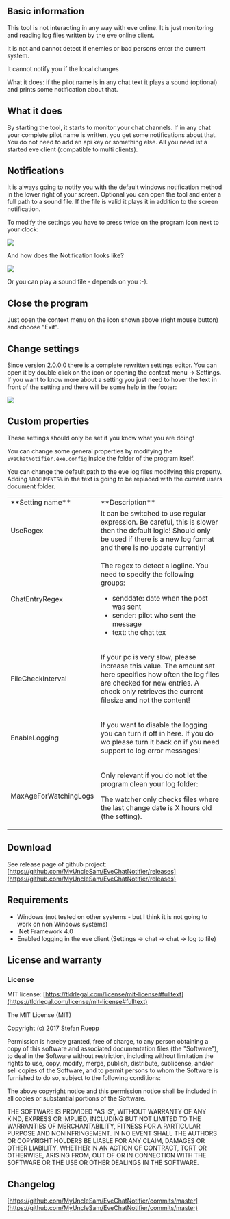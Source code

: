 ## Basic information

This tool is not interacting in any way with eve online. It is just monitoring and reading log files written by the eve online client.

It is not and cannot detect if enemies or bad persons enter the current system.

It cannot notify you if the local changes

What it does: if the pilot name is in any chat text it plays a sound (optional) and prints some notification about that.

## What it does

By starting the tool, it starts to monitor your chat channels. If in any chat your complete pilot name is written, you get some notifications about that. You do not need to add an api key or something else. All you need ist a started eve client (compatible to multi clients).

## Notifications

It is always going to notify you with the default windows notification method in the lower right of your screen. Optional you can open the tool and enter a full path to a sound file. If the file is valid it plays it in addition to the screen notification.

To modify the settings you have to press twice on the program icon next to your clock:

![](https://book.esn.space/uploads/images/gallery/2017-08-Aug/scaled-840-0/image-1502048228262.png)

And how does the Notification looks like?

![](https://book.esn.space/uploads/images/gallery/2017-08-Aug/scaled-840-0/image-1502141592601.png)

Or you can play a sound file - depends on you :-).

## Close the program

Just open the context menu on the icon shown above (right mouse button) and choose "Exit".

## Change settings

Since version 2.0.0.0 there is a complete rewritten settings editor. You can open it by double click on the icon or opening the context menu -> Settings. If you want to know more about a setting you just need to hover the text in front of the setting and there will be some help in the footer:

![](https://book.esn.space/uploads/images/gallery/2017-08-Aug/scaled-840-0/image-1502229407705.png)

## Custom properties

These settings should only be set if you know what you are doing!

You can change some general properties by modifying the `EveChatNotifier.exe.config` inside the folder of the program itself.

You can change the default path to the eve log files modifying this property. Adding `%DOCUMENTS%` in the text is going to be replaced with the current users document folder.

<table id="bkmrk-setting-name-descrip">

<tbody>

<tr>

<td>**Setting name**</td>

<td>**Description**</td>

</tr>

<tr>

<td>UseRegex</td>

<td>It can be switched to use regular expression. Be careful, this is slower then the default logic! Should only be used if there is a new log format and there is no update currently!</td>

</tr>

<tr>

<td>ChatEntryRegex</td>

<td>

The regex to detect a logline. You need to specify the following groups:

*   senddate: date when the post was sent
*   sender: pilot who sent the message
*   text: the chat tex

</td>

</tr>

<tr>

<td>FileCheckInterval</td>

<td>

If your pc is very slow, please increase this value. The amount set here specifies how often the log files are checked for new entries. A check only retrieves the current filesize and not the content!

</td>

</tr>

<tr>

<td>EnableLogging</td>

<td>

If you want to disable the logging you can turn it off in here. If you do wo please turn it back on if you need support to log error messages!

</td>

</tr>

<tr>

<td>MaxAgeForWatchingLogs</td>

<td>

Only relevant if you do not let the program clean your log folder:

The watcher only checks files where the last change date is X hours old (the setting).

</td>

</tr>

</tbody>

</table>

## Download

See release page of github project: [https://github.com/MyUncleSam/EveChatNotifier/releases](https://github.com/MyUncleSam/EveChatNotifier/releases)

## Requirements

*   Windows (not tested on other systems - but I think it is not going to work on non Windows systems)
*   .Net Framework 4.0
*   Enabled logging in the eve client (Settings -> chat -> chat -> log to file)

## License and warranty

### License

MIT license: [https://tldrlegal.com/license/mit-license#fulltext](https://tldrlegal.com/license/mit-license#fulltext)

The MIT License (MIT)

Copyright (c) 2017 Stefan Ruepp

Permission is hereby granted, free of charge, to any person obtaining a copy of this software and associated documentation files (the "Software"), to deal in the Software without restriction, including without limitation the rights to use, copy, modify, merge, publish, distribute, sublicense, and/or sell copies of the Software, and to permit persons to whom the Software is furnished to do so, subject to the following conditions:

The above copyright notice and this permission notice shall be included in all copies or substantial portions of the Software.

THE SOFTWARE IS PROVIDED "AS IS", WITHOUT WARRANTY OF ANY KIND, EXPRESS OR IMPLIED, INCLUDING BUT NOT LIMITED TO THE WARRANTIES OF MERCHANTABILITY, FITNESS FOR A PARTICULAR PURPOSE AND NONINFRINGEMENT. IN NO EVENT SHALL THE AUTHORS OR COPYRIGHT HOLDERS BE LIABLE FOR ANY CLAIM, DAMAGES OR OTHER LIABILITY, WHETHER IN AN ACTION OF CONTRACT, TORT OR OTHERWISE, ARISING FROM, OUT OF OR IN CONNECTION WITH THE SOFTWARE OR THE USE OR OTHER DEALINGS IN THE SOFTWARE.

## Changelog

[https://github.com/MyUncleSam/EveChatNotifier/commits/master](https://github.com/MyUncleSam/EveChatNotifier/commits/master)

<div class="pcl_tooltip_box" style="display: none;">Image already added</div>
